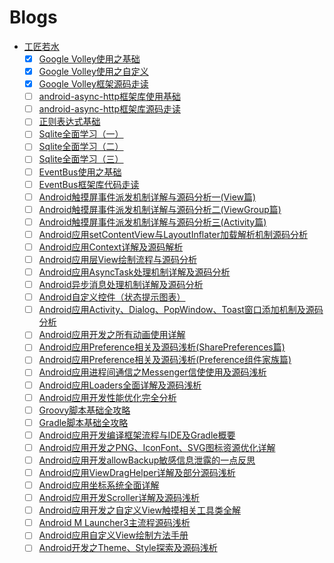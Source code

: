 # Blogs

- [工匠若水](http://blog.csdn.net/yanbober)
    - [x] [Google Volley使用之基础](http://blog.csdn.net/yanbober/article/details/45307015)
    - [x] [Google Volley使用之自定义](http://blog.csdn.net/yanbober/article/details/45307099)
    - [x] [Google Volley框架源码走读](http://blog.csdn.net/yanbober/article/details/45307217)
    - [ ] [android-async-http框架库使用基础](http://blog.csdn.net/yanbober/article/details/45307549)
    - [ ] [android-async-http框架库源码走读](http://blog.csdn.net/yanbober/article/details/45307739)
    - [ ] [正则表达式基础](http://blog.csdn.net/yanbober/article/details/45556185)
    - [ ] [Sqlite全面学习（一）](http://blog.csdn.net/yanbober/article/details/45567149)
    - [ ] [Sqlite全面学习（二）](http://blog.csdn.net/yanbober/article/details/45576939)
    - [ ] [Sqlite全面学习（三）](http://blog.csdn.net/yanbober/article/details/45581751)
    - [ ] [EventBus使用之基础](http://blog.csdn.net/yanbober/article/details/45667363)
    - [ ] [EventBus框架库代码走读](http://blog.csdn.net/yanbober/article/details/45671407)
    - [ ] [Android触摸屏事件派发机制详解与源码分析一(View篇)](http://blog.csdn.net/yanbober/article/details/45887547)
    - [ ] [Android触摸屏事件派发机制详解与源码分析二(ViewGroup篇)](http://blog.csdn.net/yanbober/article/details/45912661)
    - [ ] [Android触摸屏事件派发机制详解与源码分析三(Activity篇)](http://blog.csdn.net/yanbober/article/details/45932123)
    - [ ] [Android应用setContentView与LayoutInflater加载解析机制源码分析](http://blog.csdn.net/yanbober/article/details/45970721)
    - [ ] [Android应用Context详解及源码解析](http://blog.csdn.net/yanbober/article/details/45967639)
    - [ ] [Android应用层View绘制流程与源码分析](http://blog.csdn.net/yanbober/article/details/46128379)
    - [ ] [Android应用AsyncTask处理机制详解及源码分析](http://blog.csdn.net/yanbober/article/details/46117397)
    - [ ] [Android异步消息处理机制详解及源码分析](http://blog.csdn.net/yanbober/article/details/45936145)
    - [ ] [Android自定义控件（状态提示图表）](http://blog.csdn.net/yanbober/article/details/46342361)
    - [ ] [Android应用Activity、Dialog、PopWindow、Toast窗口添加机制及源码分析](http://blog.csdn.net/yanbober/article/details/46361191)
    - [ ] [Android应用开发之所有动画使用详解](http://blog.csdn.net/yanbober/article/details/46481171)
    - [ ] [Android应用Preference相关及源码浅析(SharePreferences篇)](http://blog.csdn.net/yanbober/article/details/47866369)
    - [ ] [Android应用Preference相关及源码浅析(Preference组件家族篇)](http://blog.csdn.net/yanbober/article/details/47954653)
    - [ ] [Android应用进程间通信之Messenger信使使用及源码浅析](http://blog.csdn.net/yanbober/article/details/48373341)
    - [ ] [Android应用Loaders全面详解及源码浅析](http://blog.csdn.net/yanbober/article/details/48861457)
    - [ ] [Android应用开发性能优化完全分析](http://blog.csdn.net/yanbober/article/details/48394201)
    - [ ] [Groovy脚本基础全攻略](http://blog.csdn.net/yanbober/article/details/49047515)
    - [ ] [Gradle脚本基础全攻略](http://blog.csdn.net/yanbober/article/details/49314255)
    - [ ] [Android应用开发编译框架流程与IDE及Gradle概要](http://blog.csdn.net/yanbober/article/details/49408489)
    - [ ] [Android应用开发之PNG、IconFont、SVG图标资源优化详解](http://blog.csdn.net/yanbober/article/details/50276769)
    - [ ] [Android应用开发allowBackup敏感信息泄露的一点反思](http://blog.csdn.net/yanbober/article/details/46417531)
    - [ ] [Android应用ViewDragHelper详解及部分源码浅析](http://blog.csdn.net/yanbober/article/details/50419059)
    - [ ] [Android应用坐标系统全面详解](http://blog.csdn.net/yanbober/article/details/50419117)
    - [ ] [Android应用开发Scroller详解及源码浅析](http://blog.csdn.net/yanbober/article/details/49904715)
    - [ ] [Android应用开发之自定义View触摸相关工具类全解](http://blog.csdn.net/yanbober/article/details/50411919)
    - [ ] [Android M Launcher3主流程源码浅析](http://blog.csdn.net/yanbober/article/details/50525559)
    - [ ] [Android应用自定义View绘制方法手册](http://blog.csdn.net/yanbober/article/details/50577855)
    - [ ] [Android开发之Theme、Style探索及源码浅析](http://blog.csdn.net/yanbober/article/details/51015630)